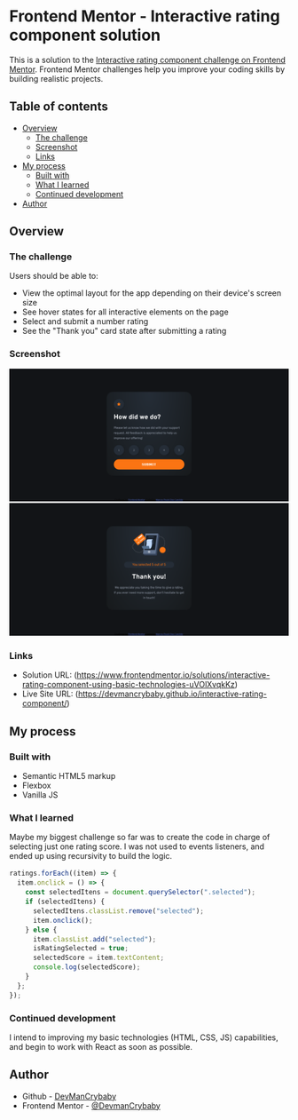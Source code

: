# Frontend Mentor - Interactive rating component solution

This is a solution to the [Interactive rating component challenge on Frontend Mentor](https://www.frontendmentor.io/challenges/interactive-rating-component-koxpeBUmI). Frontend Mentor challenges help you improve your coding skills by building realistic projects.

## Table of contents

- [Overview](#overview)
  - [The challenge](#the-challenge)
  - [Screenshot](#screenshot)
  - [Links](#links)
- [My process](#my-process)
  - [Built with](#built-with)
  - [What I learned](#what-i-learned)
  - [Continued development](#continued-development)
- [Author](#author)

## Overview

### The challenge

Users should be able to:

- View the optimal layout for the app depending on their device's screen size
- See hover states for all interactive elements on the page
- Select and submit a number rating
- See the "Thank you" card state after submitting a rating

### Screenshot

![Select rating screen](./screenshots/screenshot1.png)
![Show selected rating screen](./screenshots/screenshot2.png)

### Links

- Solution URL: (https://www.frontendmentor.io/solutions/interactive-rating-component-using-basic-technologies-uVOlXvqkKz)
- Live Site URL: (https://devmancrybaby.github.io/interactive-rating-component/)

## My process

### Built with

- Semantic HTML5 markup
- Flexbox
- Vanilla JS

### What I learned

Maybe my biggest challenge so far was to create the code in charge of selecting just one rating score.
I was not used to events listeners, and ended up using recursivity to build the logic.

```js
ratings.forEach((item) => {
  item.onclick = () => {
    const selectedItens = document.querySelector(".selected");
    if (selectedItens) {
      selectedItens.classList.remove("selected");
      item.onclick();
    } else {
      item.classList.add("selected");
      isRatingSelected = true;
      selectedScore = item.textContent;
      console.log(selectedScore);
    }
  };
});
```

### Continued development

I intend to improving my basic technologies (HTML, CSS, JS) capabilities, and begin to work with React as soon as possible.

## Author

- Github - [DevManCrybaby](https://github.com/DevManCrybaby)
- Frontend Mentor - [@DevmanCrybaby](https://www.frontendmentor.io/profile/DevManCrybaby)
